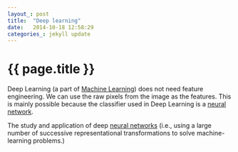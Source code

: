 ```yaml
---
layout_: post
title:  "Deep learning"
date:   2014-10-18 12:58:29
categories_: jekyll update
---
```


# {{ page.title }}

Deep Learning (a part of [Machine Learning](/ai/glossary/machine-learning.html)) does not need feature engineering. We can use the raw pixels 
from the image as the features. This is mainly possible because the classifier used in Deep Learning is a [neural network](/ai/glossary/neural-network.html).

The study and application of deep [neural networks](/ai/glossary/neural-network.html) (i.e., using a large number of successive representational 
transformations to solve machine-learning problems.)